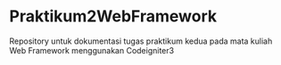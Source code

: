 # Praktikum2WebFramework
 Repository untuk dokumentasi tugas praktikum kedua pada mata kuliah Web Framework menggunakan Codeigniter3
